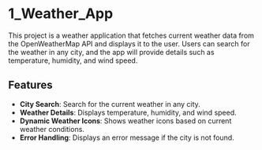 # 1_Weather_App

This project is a weather application that fetches current weather data from the OpenWeatherMap API and displays it to the user. Users can search for the weather in any city, and the app will provide details such as temperature, humidity, and wind speed.


## Features

- **City Search**: Search for the current weather in any city.
- **Weather Details**: Displays temperature, humidity, and wind speed.
- **Dynamic Weather Icons**: Shows weather icons based on current weather conditions.
- **Error Handling**: Displays an error message if the city is not found.
